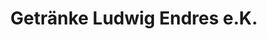 ---
title: "Getränke Ludwig Endres e.K."
url: /landau-an-der-isar/getraenke-ludwig-endres-e-k/
shop: Getränke
---